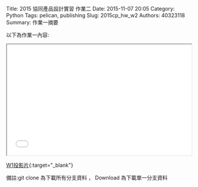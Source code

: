 Title: 2015 協同產品設計實習 作業二
Date: 2015-11-07 20:05
Category: Python
Tags: pelican, publishing
Slug: 2015cp_hw_w2
Authors: 40323118
Summary: 作業一摘要

以下為作業一內容:

<iframe src="40323121_cp_w1_p.html" width="500" height="300"></iframe>

[W1投影片](40323121_cp_w1_p.html){:target="_blank"}

備註:git clone 為下載所有分支資料 ， Download 為下載單一分支資料










